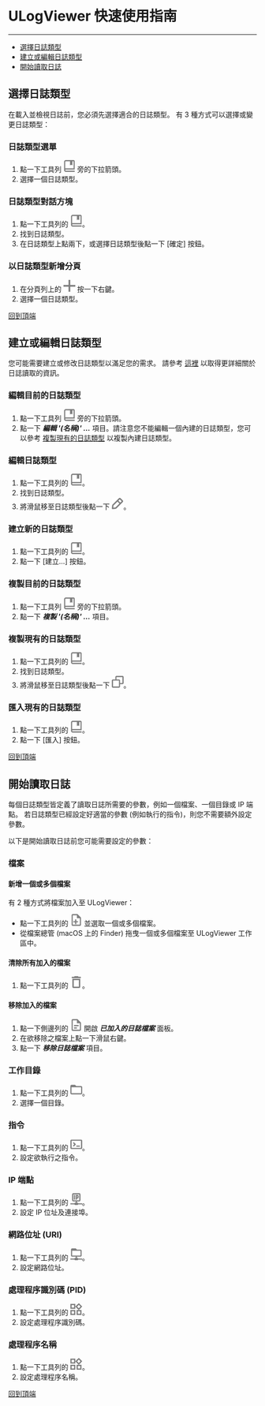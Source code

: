 ﻿# ULogViewer 快速使用指南
 ---
+ [選擇日誌類型](#選擇日誌類型)
+ [建立或編輯日誌類型](#建立或編輯日誌類型)
+ [開始讀取日誌](#開始讀取日誌)

## 選擇日誌類型
在載入並檢視日誌前，您必須先選擇適合的日誌類型。
有 3 種方式可以選擇或變更日誌類型：

### 日誌類型選單
1. 點一下工具列 ![](LogProfile_Outline_24px.png) 旁的下拉箭頭。
2. 選擇一個日誌類型。

### 日誌類型對話方塊
1. 點一下工具列的 ![](LogProfile_Outline_24px.png)。
2. 找到日誌類型。
3. 在日誌類型上點兩下，或選擇日誌類型後點一下 [確定] 按鈕。

### 以日誌類型新增分頁
1. 在分頁列上的 ![](Add_24px.png) 按一下右鍵。
2. 選擇一個日誌類型。

[回到頂端](#-ulogviewer-快速使用指南)


## 建立或編輯日誌類型
您可能需要建立或修改日誌類型以滿足您的需求。
請參考 [這裡](https://carinastudio.azurewebsites.net/ULogViewer/HowToReadAndParseLogs) 以取得更詳細關於日誌讀取的資訊。

### 編輯目前的日誌類型
1. 點一下工具列 ![](LogProfile_Outline_24px.png) 旁的下拉箭頭。
2. 點一下 ***編輯 '(名稱)' …*** 項目。請注意您不能編輯一個內建的日誌類型，您可以參考 [複製現有的日誌類型](#複製現有的日誌類型) 以複製內建日誌類型。

### 編輯日誌類型
1. 點一下工具列的 ![](LogProfile_Outline_24px.png)。
2. 找到日誌類型。
3. 將滑鼠移至日誌類型後點一下 ![](Edit_Outline_24px.png)。

### 建立新的日誌類型
1. 點一下工具列的 ![](LogProfile_Outline_24px.png)。
2. 點一下 [建立…] 按鈕。

### 複製目前的日誌類型
1. 點一下工具列 ![](LogProfile_Outline_24px.png) 旁的下拉箭頭。
2. 點一下 ***複製 '(名稱)' …*** 項目。

### 複製現有的日誌類型
1. 點一下工具列的 ![](LogProfile_Outline_24px.png)。
2. 找到日誌類型。
3. 將滑鼠移至日誌類型後點一下 ![](Copy_Outline_24px.png)。

### 匯入現有的日誌類型
1. 點一下工具列的 ![](LogProfile_Outline_24px.png)。
2. 點一下 [匯入] 按鈕。

[回到頂端](#-ulogviewer-快速使用指南)


## 開始讀取日誌
每個日誌類型皆定義了讀取日誌所需要的參數，例如一個檔案、一個目錄或 IP 端點。
若日誌類型已經設定好適當的參數 (例如執行的指令)，則您不需要額外設定參數。

以下是開始讀取日誌前您可能需要設定的參數：

### 檔案
#### 新增一個或多個檔案
有 2 種方式將檔案加入至 ULogViewer：
+ 點一下工具列的 ![](AddFile_Outline_24px.png) 並選取一個或多個檔案。
+ 從檔案總管 (macOS 上的 Finder) 拖曳一個或多個檔案至 ULogViewer 工作區中。

#### 清除所有加入的檔案
1. 點一下工具列的 ![](Delete_Outline_24px.png)。

#### 移除加入的檔案
1. 點一下側邊列的 ![](File_Text_Outline_24px.png) 開啟 ***已加入的日誌檔案*** 面板。
2. 在欲移除之檔案上點一下滑鼠右鍵。
3. 點一下 ***移除日誌檔案*** 項目。

### 工作目錄
1. 點一下工具列的 ![](Folder_Outline_24px.png)。
2. 選擇一個目錄。

### 指令
1. 點一下工具列的 ![](Terminal_Outline_24px.png)。
2. 設定欲執行之指令。

### IP 端點
1. 點一下工具列的 ![](IPAddress_Outline_24px.png)。
2. 設定 IP 位址及連接埠。

### 網路位址 (URI)
1. 點一下工具列的 ![](Uri_Outline_24px.png)。
2. 設定網路位址。

### 處理程序識別碼 (PID)
1. 點一下工具列的 ![](Process_Outline_24px.png)。
2. 設定處理程序識別碼。

### 處理程序名稱
1. 點一下工具列的 ![](Process_Outline_24px.png)。
2. 設定處理程序名稱。

[回到頂端](#-ulogviewer-快速使用指南)